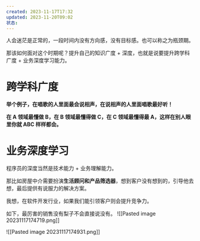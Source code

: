 ```yaml
---
created: 2023-11-17T17:32
updated: 2023-11-20T09:02
状态: 
---
```

人会迷茫是正常的，一段时间内没有方向感，没有目标感。也可以称之为瓶颈期。

那该如何面对这个时期呢？提升自己的知识广度 + 深度，也就是说要提升跨学科广度 + 业务深度学习能力。

# 跨学科广度
**举个例子，在唱歌的人里面最会说相声，在说相声的人里面唱歌最好听！**

**在 A 领域最懂做 B，在 B 领域最懂得做 C，在 C 领域最懂得最 A，这样在别人眼里你就 ABC 样样都会。**

# 业务深度学习
程序员的深度当然是技术能力 + 业务理解能力。

那比如房屋中介需要扮演**生活顾问和产品筛选器**，想到客户没有想到的，引导他去想，最后提供有说服力的解决方案。

我想，在软件开发行业，如果我们能引领客户则会提升竞争力。

如下，最厉害的销售没有梨子不会直接说没有。
![[Pasted image 20231117174719.png]]

![[Pasted image 20231117174931.png]]